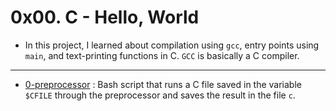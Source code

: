 # 0x00. C - Hello, World
- In this project, I learned about compilation using `gcc`, entry points using `main`, and text-printing functions in C. `GCC` is basically a C compiler.

---
- [0-preprocessor](./0-preprocessor) : Bash script that runs a C file saved in the variable `$CFILE` through the preprocessor and saves the result in the file `c`.